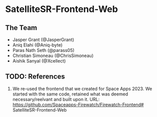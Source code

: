 # SatelliteSR-Frontend-Web

## The Team
- Jasper Grant (@JasperGrant)
- Aniq Elahi (@Aniq-byte)
- Paras Nath Seth (@parass05)
- Christian Simoneau (@ChrisSimoneau)
- Aishik Sanyal (@Xcellect)


## TODO: References

1. We re-used the frontend that we created for Space Apps 2023. We started with the same code, retained what was deemed necessary/reelvant and built upon it. URL: https://github.com/Spaceapps-Firewatch/Firewatch-Frontend# SatelliteSR-Frontend-Web
